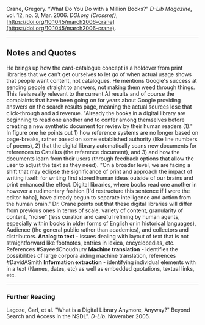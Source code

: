 Crane, Gregory. “What Do You Do with a Million Books?” _D-Lib Magazine_, vol. 12, no. 3, Mar. 2006. _DOI.org (Crossref)_, [https://doi.org/10.1045/march2006-crane](https://doi.org/10.1045/march2006-crane).

---
## Notes and Quotes

He brings up how the card-catalogue concept is a holdover from print libraries that we can't get ourselves to let go of when actual usage shows that people want content, not catalogues. He mentions Google's success at sending people straight to answers, not making them weed through things. This feels really relevant to the current AI results and of course the complaints that have been going on for years about Google providing answers on the search results page, meaning the actual sources lose that click-through and ad revenue.
"Already the books in a digital library are beginning to read one another and to confer among themselves before creating a new synthetic document for review by their human readers (1)."
In figure one he points out 1) how reference systems are no longer based on page-breaks, rather based on some established authority (like line numbers of poems), 2) that the digital library automatically scans new documents for references to Catullus (the reference document), and 3) and how the documents learn from their users (through feedback options that allow the user to adjust the text as they need). 
"On a broader level, we are facing a shift that may eclipse the significance of print and approach the impact of writing itself: for writing first stored human ideas outside of our brains and print enhanced the effect. Digital libraries, where books read one another in however a rudimentary fashion [I'd restructure this sentence if I were the editor haha], have already begun to separate intelligence and action from the human brain."
Dr. Crane points out that these digital libraries will differ from previous ones in terms of scale, variety of content, granularity of content, "noise" (less curation and careful refining by human agents, especially within books in older forms of English or in historical languages), Audience (the general public rather than academics), and collectors and distributors.
**Analog to text** - issues dealing with layout of text that is not straightforward like footnotes, entries in lexica, encyclopedias, etc. References #SayeedChoudhury
**Machine translation** - identifies the possibilities of large corpora aiding machine translation, references #DavidASmith 
**Information extraction** - identifying individual elements with in a text (Names, dates, etc) as well as embedded quotations, textual links, etc.

---
### Further Reading
Lagoze, Carl, et al. "What is a Digital Library Anymore, Anyway?" Beyond Search and Access in the NSDL". *D-Lib*. November 2005.


